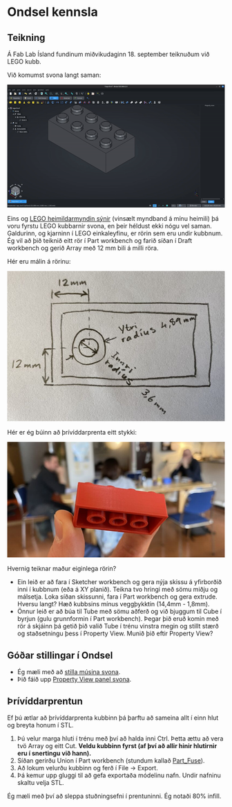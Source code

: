 # Ondsel kennsla

## Teikning

Á Fab Lab Ísland fundinum miðvikudaginn 18. september teiknuðum við LEGO kubb. 

Við komumst svona langt saman:

![LEGO flip](images/lego-flip.gif)

Eins og [LEGO heimildarmyndin sýnir](https://youtu.be/qr_dTySMl7s?si=GOWY0GLPucYDNKjk&t=695) (vinsælt myndband á mínu heimili) þá voru fyrstu LEGO kubbarnir svona, en þeir héldust ekki nógu vel saman. Galdurinn, og kjarninn í LEGO einkaleyfinu, er rörin sem eru undir kubbnum. Ég vil að þið teiknið eitt rör í Part workbench og farið síðan í Draft workbench og gerið Array með 12 mm bili á milli röra.

Hér eru málin á rörinu:

![LEGO rör mál](images/lego-ror-mal.jpg)

Hér er ég búinn að þrívíddarprenta eitt stykki:

![Þrívíddarprentaður kubbur](images/lego-3d-prent.jpg)

Hvernig teiknar maður eiginlega rörin? 
- Ein leið er að fara í Sketcher workbench og gera nýja skissu á yfirborðið inni í kubbnum (eða á XY planið). Teikna tvo hringi með sömu miðju og málsetja. Loka síðan skissunni, fara í Part workbench og gera extrude. Hversu langt? Hæð kubbsins mínus veggþykktin (14,4mm - 1,8mm).
- Önnur leið er að búa til Tube með sömu aðferð og við bjuggum til Cube í byrjun (gulu grunnformin í Part workbench). Þegar þið eruð komin með rör á skjáinn þá getið þið valið Tube í trénu vinstra megin og stillt stærð og staðsetningu þess í Property View. Munið þið eftir Property View?

## Góðar stillingar í Ondsel

- Ég mæli með að [stilla músina svona](https://github.com/user-attachments/assets/92cc200b-430b-4a10-b6b7-a378fe45ee48).
- Þið fáið upp [Property View panel svona](https://github.com/user-attachments/assets/acdf3e7a-a5ee-46e7-9fee-77053b6b4a6a).

## Þrívíddarprentun

Ef þú ætlar að þrívíddarprenta kubbinn þá þarftu að sameina allt í einn hlut og breyta honum í STL. 

1. Þú velur marga hluti í trénu með því að halda inni Ctrl. Þetta ættu að vera tvö Array og eitt Cut. **Veldu kubbinn fyrst (af því að allir hinir hlutirnir eru í snertingu við hann).**
2. Síðan gerirðu Union í Part workbench (stundum kallað [Part_Fuse](https://wiki.freecad.org/Part_Fuse)). 
3. Að lokum velurðu kubbinn og ferð í File -> Export.
4. Þá kemur upp gluggi til að gefa exportaða módelinu nafn. Undir nafninu skaltu velja STL.

Ég mæli með því að sleppa stuðningsefni í prentuninni. Ég notaði 80% infill.